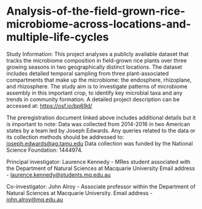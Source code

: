 # Analysis-of-the-field-grown-rice-microbiome-across-locations-and-multiple-life-cycles

Study Information:
This project analyses a publicly available dataset that tracks the microbiome composition in field-grown rice plants over three growing seasons in two geographically distinct locations. 
The dataset includes detailed temporal sampling from three plant-associated compartments that make up the microbiome: the endosphere, rhizoplane, and rhizosphere. 
The study aim is to investigate patterns of microbiome assembly in this important crop, to identify key microbial taxa and any trends in community formation.
A detailed project description can be accessed at: https://osf.io/bp69d/

The preregistration document linked above includes additional details but it is important to note:
Data was collected from 2014-2016 in two American states by a team led by Joseph Edwards. 
Any queries related to the data or its collection methods should be addressed to: joseph.edwards@ag.tamu.edu
Data collection was funded by the National Science Foundation: 1444974.


Principal investigator:
Laurence Kennedy - MRes student associated with the Department of Natural Sciences at Macquarie University 
Email address - laurence.kennedy@students.mq.edu.au

Co-investigator:
John Alroy - Associate professor within the Department of Natural Sciences at Macquarie University.
Email address - john.alroy@mq.edu.au